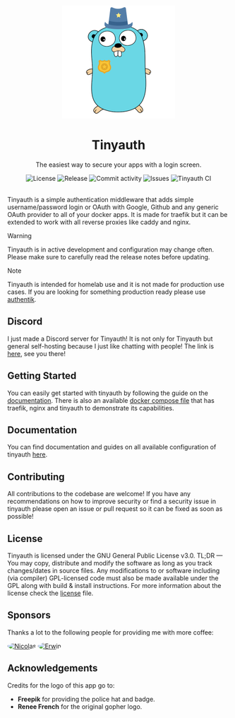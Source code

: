 <div align="center">
    <img alt="Tinyauth" title="Tinyauth" width="256" src="site/public/logo.png">
    <h1>Tinyauth</h1>
    <p>The easiest way to secure your apps with a login screen.</p>
</div>

<div align="center">
    <img alt="License" src="https://img.shields.io/github/license/steveiliop56/tinyauth">
    <img alt="Release" src="https://img.shields.io/github/v/release/steveiliop56/tinyauth">
    <img alt="Commit activity" src="https://img.shields.io/github/commit-activity/w/steveiliop56/tinyauth">
    <img alt="Issues" src="https://img.shields.io/github/issues/steveiliop56/tinyauth">
    <img alt="Tinyauth CI" src="https://github.com/steveiliop56/tinyauth/actions/workflows/ci.yml/badge.svg">
</div>

<br />

Tinyauth is a simple authentication middleware that adds simple username/password login or OAuth with Google, Github and any generic OAuth provider to all of your docker apps. It is made for traefik but it can be extended to work with all reverse proxies like caddy and nginx.

> [!WARNING]
> Tinyauth is in active development and configuration may change often. Please make sure to carefully read the release notes before updating.

> [!NOTE]
> Tinyauth is intended for homelab use and it is not made for production use cases. If you are looking for something production ready please use [authentik](https://goauthentik.io).

## Discord

I just made a Discord server for Tinyauth! It is not only for Tinyauth but general self-hosting because I just like chatting with people! The link is [here](https://discord.gg/eHzVaCzRRd), see you there!

## Getting Started

You can easily get started with tinyauth by following the guide on the [documentation](https://tinyauth.doesmycode.work/docs/getting-started.html). There is also an available [docker compose file](./docker-compose.example.yml) that has traefik, nginx and tinyauth to demonstrate its capabilities.

## Documentation

You can find documentation and guides on all available configuration of tinyauth [here](https://tinyauth.doesmycode.work).

## Contributing

All contributions to the codebase are welcome! If you have any recommendations on how to improve security or find a security issue in tinyauth please open an issue or pull request so it can be fixed as soon as possible!

## License

Tinyauth is licensed under the GNU General Public License v3.0. TL;DR — You may copy, distribute and modify the software as long as you track changes/dates in source files. Any modifications to or software including (via compiler) GPL-licensed code must also be made available under the GPL along with build & install instructions. For more information about the license check the [license](./LICENSE) file.

## Sponsors

Thanks a lot to the following people for providing me with more coffee:

<div>
    <a href="https://github.com/nicotsx"><img height="64" src="https://avatars.githubusercontent.com/u/47644445?v=4" style="border-radius:50%;" alt="Nicolas"></a>
    <a href="https://github.com/erwinkramer"><img height="64" src="https://avatars.githubusercontent.com/u/4255748?v=4" style="border-radius:50%;" alt="Erwin"></a>
</div>

## Acknowledgements

Credits for the logo of this app go to:

- **Freepik** for providing the police hat and badge.
- **Renee French** for the original gopher logo.
